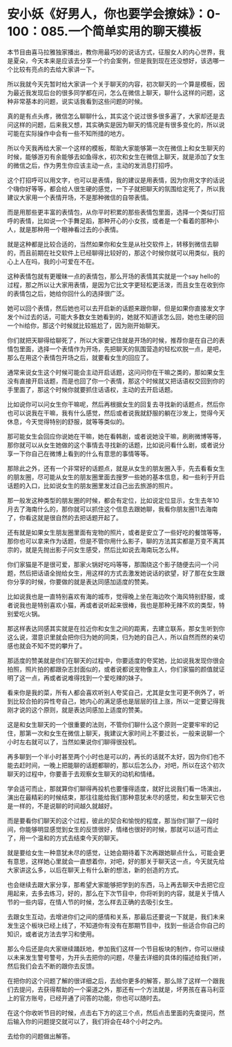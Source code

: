 # 安小妖《好男人，你也要学会撩妹》：0-100：085.一个简单实用的聊天模板

本节目由喜马拉雅独家播出，教你用最巧妙的说话方式，征服女人的内心世界，我是夏朵，今天本来是应该去分享一个约会案例，但是我到现在还没想好，该选哪一个比较有亮点的去给大家讲一下。

所以我就今天先暂时给大家讲一个关于聊天的内容，初次聊天的一个算是模板，因为最近我发现后台的很多同学都在问，怎么在微信上聊天，聊什么这样的问题，这种非常基本的问题，说实话我看到这些问题的时候。

真的是有点头疼，微信怎么聊聊什么，其实这个说过很多很多遍了，大家却还是去问这样的问题，后来我又想，其实确实是因为聊天的情况是有很多变化的，所以说可能在实际操作中会有一些不知所措的地方。

所以今天我再给大家一个这样的模板，帮助大家能够第一次在微信上和女生聊天的时候，能够游刃有余能够去如鱼得水，初次和女生在微信上聊天，就是添加了女生的微信之后，作为男生你应该主动一点，主动的发消息打招呼。

这个打招呼可以用文字，也可以是表情，我的建议是用表情，因为你用文字的话说个嗨你好等等，都会给人很生硬的感觉，一下子就把聊天的氛围给定死了，所以我建议大家用一个表情开场，不是那种微信的自带表情。

而是用那些更丰富的表情包，从你平时积累的那些表情包里面，选择一个类似打招呼的表情，比如说一个手舞足蹈，那种开心的小女孩，或者是一个看着的那种小人，就是那种用一个眼神看过去的小表情。

就是这种都是比较合适的，当然如果你和女生是从社交软件上，转移到微信去聊的，而且前期在社交软件上已经聊得比较好的，那这个时候你就可以用类似，我的心上人在吗，我的小可爱在不在。

这种表情包就有更暧昧一点的表情包，那么开场的表情其实就是一个say hello的过程，那之所以让大家用表情，是因为它比文字更轻松更活泼，而且女生在收到你的表情包之后，她给你回什么的选择很广泛。

她可以回个表情，然后她也可以去开启新的话题来跟你聊，但是如果你直接发文字发个hi过去的话，可能大多数女生她看到的，她就不知道该怎么回，她也生硬的回一个hi给你，那这个时候就比较尴尬了，因为刚开始聊天。

你们就把天聊得给聊死了，所以大家要记住就是开场的时候，推荐你是在自己的表情包里面，选择一个表情作为开场，先把聊天的氛围营造的轻松欢脱一点，是吧，那么在用这个表情包开场之后，就要看女生的回应了。

通常来说女生这个时候可能会主动开启话题，这问问你在干嘛之类的，那如果女生没有直接开启话题，而是也回了你一个表情，那这个时候就又把话语权交回到你的手里面了，那这个时候你就要抓住话语权，主动的去开启话题。

比如说你可以问女生你干嘛呢，然后再根据女生的回复去寻找新的话题点，然后你也可以说我在干嘛，我有什么感觉，然后或者说我就舒服的躺在沙发上，觉得今天休息，今天觉得特别的舒服，就等等类似的。

那可能女生会回应你说她在干嘛，她在看韩剧，或者说她没干嘛，刷刷微博等等，那你就可以从女生她做的这个事情去寻找新的话题，比如说问看什么剧，或者说分享一下你自己在微博上看到的什么有意思的事情等等。

那除此之外，还有一个非常好的话题点，就是从女生的朋友圈入手，先去看看女生的朋友圈，尽可能从女生的朋友圈里面去搜罗一些她的基本信息，和一些利于开启话题的入口，比如说女生的朋友圈里发过自己出去旅游的照片。

那一般发这种类型的朋友圈的时候，都会有定位，比如说定位显示，女生去年10月去了海南什么的，那你就可以抓住这个信息去跟她聊，我看你朋友圈11去海南了，你看这就是很自然的去把话题开起了。

还有就是如果女生朋友圈里面有宠物的照片，或者是安立了一些好吃的餐馆等等，那你也可以拿来作为话题，但是不管你用什么影子，聊的方法其实都是万变不离其宗的，就是先抛出影子问女生感受，然后比如说去海南玩怎么样。

你们家猫是不是很可爱，那家火锅好吃吗等等，那围绕这个影子随便去问一个问题，然后把话语全抛给女生，用这样的方式去激发她说话的欲望，好了那在女生跟你分享的时候，你要做的就是表达同感加适度的赞美。

比如说我也是一直特别喜欢有海的城市，觉得晚上坐在海边吹个海风特别舒服，或者说我也是特别喜欢小猫，再或者说听起来很棒，我也是那种无辣不欢的类型，特别爱吃火锅。

那这样表达同感其实就是在拉近你和女生之间的距离，去建立联系，那女生听到你这么说，潜意识里就会把你归为她的同类，归为她的自己人，所以自然而然的亲切感也就会不知不觉的攀升了。

那适度的赞美就是你们在聊天的过程中，你要适度的夸奖她，比如说我发现你很会拍照，照片拍的都跟杂志封面似的，或者说都说宠物像主人，你们家猫的颜值就证明了这一点，再或者说难得找到一个爱吃辣的妹子。

看来你是我的菜，所有人都会喜欢听别人夸奖自己，尤其是女生可更不例外了，听到比较合拍的异性夸自己，她内心的满足感也是层层的往上涨，所以一定要记得我刚才说的这个原则，就是表达同感加上适度的赞美。

这是和女生聊天的一个很重要的法则，不管你们聊什么这个原则一定要牢牢的记住，那第一次和女生在微信上聊天，我建议大家时间上不要过长，一般来说聊一个小时左右就可以了，当然如果说你们聊得很投机。

再多聊到一个半小时甚至两个小时也是可以的，再长的话就不太好，因为你们也不能去赶时间，一晚上把能聊的话题都聊的，那以后怎么办，对吧，所以在这个初次聊天的过程中，你要善于去观察女生聊天的动机和情绪。

学会适可而止，那就算你们聊得再投机也要懂得适度，就好比说我们看一场演出，演出在最精彩的时候结束，那往往能给我们那种意犹未尽的感觉，和女生聊天它也是一样的，不是说聊的时间越久就越好。

而是要看你们聊天的这个过程，彼此的契合和愉悦的程度，那当你们聊了一段时间，你能够明显感觉到女生的反馈很好，情绪也很好的时候，那就可以适可而止了，用一个温和的方式去结束今天的聊天。

就是要给女生一种意犹未尽的感觉，让她会期待着下次再跟她聊点什么，可能会更有意思，这样她心里就会一直想着你，对吧，好的那关于聊天这一点，今天就先给大家讲这么多，以后在聊天上有什么新的想法，新的创造的方式。

也会继续去跟大家分享，那希望大家能够把学到的东西，马上再去聊天中去把它应用起来，去多去练习，好的，那么在下次节目中，你将听到的内容，就是关于情人节的一些内容，在情人节的时候，怎么样去正确的去吸引女生。

去跟女生互动，去增进你们之间的感情和关系，那最后还要说一下就是，我们未来发生这个板块已经上线了，不知道你有没有在那期节目中，找到一些适合你自己的知识，或者说方法去学习和使用。

那么今后还是向大家继续踊跃地，参加我们这样一个节目板块的制作，你可以继续以未来发生警号警号，为开头去把你的问题，尽量去详细的具体的描述给我们听，然后我们会去不断的跟你去反馈。

在把你的这个问题了解的很详细之后，去给你更多的解答，那么除了这样一个跟我们去提问，去获得帮助的一个渠道之外，那还有一个方法就是，坏男孩在喜马利亚上的官方账号，已经开通了问答的功能，你也可以随时去。

在这个你收听节目的时候，点击右下方的这三个点，然后点击里面的先查提问，然后输入你的问题提交就可以了，我们将会在48个小时之内。

去给你的问题做出解答。